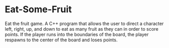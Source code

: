 # Eat-Some-Fruit
Eat the fruit game. A C++ program that allows the user to direct a character left, right, up, and down to eat as many fruit as they can in order to score points. If the player runs into the boundaries of the board, the player respawns to the center of the board and loses points.
